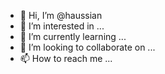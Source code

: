 - 👋 Hi, I’m @haussian
- 👀 I’m interested in ...
- 🌱 I’m currently learning ...
- 💞️ I’m looking to collaborate on ...
- 📫 How to reach me ...

<!---
haussian/haussian is a ✨ special ✨ repository because its `README.md` (this file) appears on your GitHub profile.
You can click the Preview link to take a look at your changes.
--->
